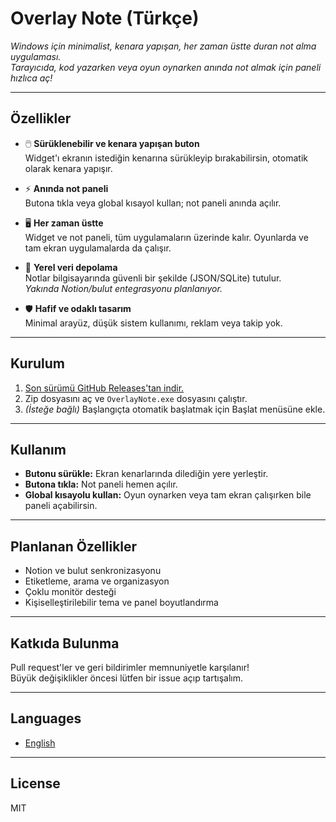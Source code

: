 # Overlay Note (Türkçe)

*Windows için minimalist, kenara yapışan, her zaman üstte duran not alma uygulaması.  
Tarayıcıda, kod yazarken veya oyun oynarken anında not almak için paneli hızlıca aç!*

---

## Özellikler

- 🖱️ **Sürüklenebilir ve kenara yapışan buton**  
  Widget'ı ekranın istediğin kenarına sürükleyip bırakabilirsin, otomatik olarak kenara yapışır.

- ⚡ **Anında not paneli**  
  Butona tıkla veya global kısayol kullan; not paneli anında açılır.

- 🖥️ **Her zaman üstte**  
  Widget ve not paneli, tüm uygulamaların üzerinde kalır. Oyunlarda ve tam ekran uygulamalarda da çalışır.

- 💾 **Yerel veri depolama**  
  Notlar bilgisayarında güvenli bir şekilde (JSON/SQLite) tutulur.  
  *Yakında Notion/bulut entegrasyonu planlanıyor.*

- 🛡️ **Hafif ve odaklı tasarım**  
  Minimal arayüz, düşük sistem kullanımı, reklam veya takip yok.

---

## Kurulum

1. [Son sürümü GitHub Releases'tan indir.](https://github.com/yourusername/overlay-note/releases)
2. Zip dosyasını aç ve `OverlayNote.exe` dosyasını çalıştır.
3. *(İsteğe bağlı)* Başlangıçta otomatik başlatmak için Başlat menüsüne ekle.

---

## Kullanım

- **Butonu sürükle:** Ekran kenarlarında dilediğin yere yerleştir.
- **Butona tıkla:** Not paneli hemen açılır.
- **Global kısayolu kullan:** Oyun oynarken veya tam ekran çalışırken bile paneli açabilirsin.

---

## Planlanan Özellikler

- Notion ve bulut senkronizasyonu
- Etiketleme, arama ve organizasyon
- Çoklu monitör desteği
- Kişiselleştirilebilir tema ve panel boyutlandırma

---

## Katkıda Bulunma

Pull request'ler ve geri bildirimler memnuniyetle karşılanır!  
Büyük değişiklikler öncesi lütfen bir issue açıp tartışalım.

---

## Languages
- [English](README.md)

---

## License

MIT
